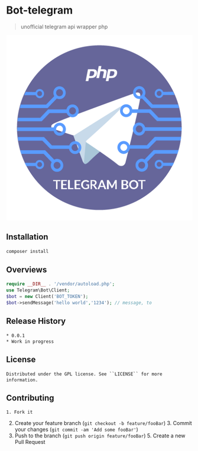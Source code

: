 # Bot-telegram
> unofficial telegram api wrapper php

![Swag logo](assets/header.png)

## Installation
```sh
composer install
```

## Overviews
```php
require __DIR__ . '/vendor/autoload.php';
use Telegram\Bot\Client;
$bot = new Client('BOT_TOKEN');
$bot->sendMessage('hello world','1234'); // message, to
```
## Release History

    * 0.0.1
    * Work in progress
## License
    Distributed under the GPL license. See ``LICENSE`` for more information.
## Contributing

    1. Fork it
2. Create your feature branch (`git checkout -b feature/fooBar`)
    3. Commit your changes (`git commit -am 'Add some fooBar'`)
4. Push to the branch (`git push origin feature/fooBar`)
    5. Create a new Pull Request

